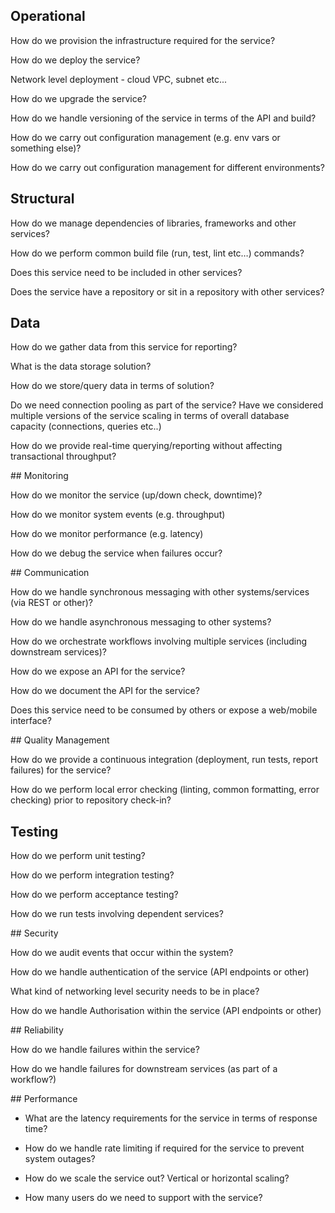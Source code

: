 ## Operational 

How do we provision the infrastructure required for the service?

How do we deploy the service?

Network level deployment - cloud VPC, subnet etc...

How do we upgrade the service?

How do we handle versioning of the service in terms of the API and build?

How do we carry out configuration management (e.g. env vars or something else)?

How do we carry out configuration management for different environments?


## Structural

How do we manage dependencies of libraries, frameworks and other services?

How do we perform common build file (run, test, lint etc…) commands?

Does this service need to be included in other services?

Does the service have a repository or sit in a repository with other services?


## Data

How do we gather data from this service for reporting?

What is the data storage solution?

How do we store/query data in terms of solution?

Do we need connection pooling as part of the service? Have we considered multiple versions of the service scaling in terms of overall database capacity (connections, queries etc..)

How do we provide real-time querying/reporting without affecting transactional throughput?


## Monitoring

How do we monitor the service (up/down check, downtime)?

How do we monitor system events (e.g. throughput)

How do we monitor performance (e.g. latency)

How do we debug the service when failures occur?


## Communication

How do we handle synchronous messaging with other systems/services (via REST or other)?

How do we handle asynchronous messaging to other systems?

How do we orchestrate workflows involving multiple services (including downstream services)?

How do we expose an API for the service?

How do we document the API for the service?

Does this service need to be consumed by others or expose a web/mobile interface?


## Quality Management

How do we provide a continuous integration (deployment, run tests, report failures) for the service?

How do we perform local error checking (linting, common formatting, error checking) prior to repository check-in?


## Testing

How do we perform unit testing?

How do we perform integration testing?

How do we perform acceptance testing?

How do we run tests involving dependent services?


## Security

How do we audit events that occur within the system?

How do we handle authentication of the service (API endpoints or other)

What kind of networking level security needs to be in place?

How do we handle Authorisation within the service (API endpoints or other)


## Reliability

How do we handle failures within the service?

How do we handle failures for downstream services (as part of a workflow?)


## Performance

- What are the latency requirements for the service in terms of response time?

- How do we handle rate limiting if required for the service to prevent system outages?

- How do we scale the service out? Vertical or horizontal scaling?

- How many users do we need to support with the service?

